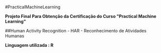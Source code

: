 #PracticalMachineLearning

**Projeto Final Para Obtenção da Certificação do Curso 
"Practical Machine Learning"**<br/>

##Human Activity Recognition - HAR - Reconhecimento de Atividades Humanas

**Linguagem utilizada : R**

